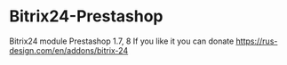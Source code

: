 # Bitrix24-Prestashop
Bitrix24 module Prestashop 1.7, 8
If you like it you can donate https://rus-design.com/en/addons/bitrix-24
